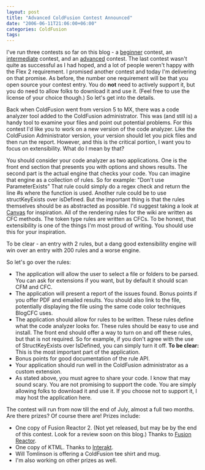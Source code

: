 ```yaml
---
layout: post
title: "Advanced ColdFusion Contest Announced"
date: "2006-06-11T21:06:00+06:00"
categories: ColdFusion 
tags: 
---
```


I've run three contests so far on this blog - a <a href="http://ray.camdenfamily.com/index.cfm/2005/9/20/Contest-Shall-We-Play-a-Game">beginner</a> contest, an <a href="http://ray.camdenfamily.com/index.cfm/2005/10/30/Intermediate-ColdFusion-Contest">intermediate</a> contest, and an <a href="http://ray.camdenfamily.com/index.cfm/2006/2/22/Advanced-Contest-Announced">advanced</a> contest. The last contest wasn't quite as successful as I had hoped, and a lot of people weren't happy with the Flex 2 requirement. I promised another contest and today I'm delivering on that promise. As before, the number one requirement will be that you open source your contest entry. You do <b>not</b> need to actively support it, but you do need to allow folks to download it and use it. (Feel free to use the license of your choice though.) So let's get into the details.
<!--more-->
Back when ColdFusion went from version 5 to MX, there was a code analyzer tool added to the ColdFusion administrator. This was (and still is) a handy tool to examine your files and point out potential problems. For this contest I'd like you to work on a new version of the code analyzer. Like the ColdFusion Administrator version, your version should let you pick files and then run the report. However, and this is the critical portion, I want you to focus on extensibility. What do I mean by that? 

You should consider your code analyzer as two applications. One is the front end section that presents you with options and shows results. The second part is the actual engine that checks your code. You can imagine that engine as a collection of rules. So for example: "Don't use ParameterExists" That rule could simply do a regex check and return the line #s where the function is used. Another rule could be to use structKeyExists over isDefined. But the important thing is that the rules themselves should be as abstracted as possible. I'd suggest taking a look at <a href="http://ray.camdenfamily.com/projects/canvas">Canvas</a> for inspiration. All of the rendering rules for the wiki are written as CFC methods. The token type rules are written as CFCs. To be honest, that extensibility is one of the things I'm most proud of writing. You should use this for your inspiration.

To be clear - an entry with 2 rules, but a dang good extensibility engine will win over an entry with 200 rules and a worse engine. 

So let's go over the rules:

<ul>
<li>The application will allow the user to select a file or folders to be parsed. You can ask for extensions if you want, but by default it should scan CFM and CFC. 
<li>The application will present a report of the issues found. Bonus points if you offer PDF and emailed results. You should also link to the file, potentially displaying the file using the same code color techniques BlogCFC uses.
<li>The application should allow for rules to be written. These rules define what the code analyzer looks for. These rules should be easy to use and install. The front end should offer a way to turn on and off these rules, but that is not required. So for example, if you don't agree with the use of StructKeyExists over IsDefined, you can simply turn it off. <b>To be clear:</b> This is the most important part of the application. 
<li>Bonus points for good documentation of the rule API. 
<li>Your application should run well in the ColdFusion administrator as a custom extension.
<li>As stated above, you must agree to share your code. I know that may sound scary. You are not promising to support the code. You are simply allowing folks to download it and use it. If you choose not to support it, I may host the application here. 
</ul>

The contest will run from now till the end of July, almost a full two months. Are there prizes? Of course there are! Prizes include:

<ul>
<li>One copy of Fusion Reactor 2. (Not yet released, but may be by the end of this contest. Look for a review soon on this blog.) Thanks to <a href="http://www.fusion-reactor.com">Fusion Reactor</a>.
<li>One copy of KTML. Thanks to <a href="http://www.interaktonline.com">Interakt</a>.
<li>Will Tomlinson is offering a ColdFusion tee shirt and mug.
<li>I'm also working on other prizes as well.
</ul>